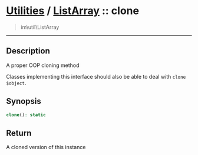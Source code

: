 # [Utilities](util.md) / [ListArray](util-ListArray.md) :: clone
 > im\util\ListArray
____

## Description
A proper OOP cloning method

Classes implementing this interface should also
be able to deal with `clone $object`.

## Synopsis
```php
clone(): static
```

## Return
A cloned version of this instance
